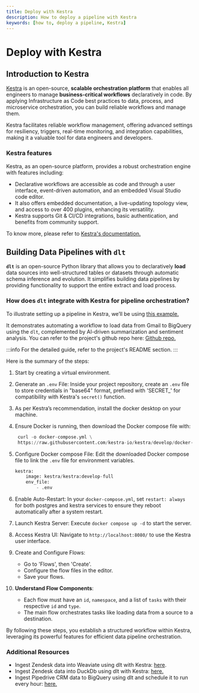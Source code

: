 ```yaml
---
title: Deploy with Kestra
description: How to deploy a pipeline with Kestra
keywords: [how to, deploy a pipeline, Kestra]
---
```


# Deploy with Kestra

## Introduction to Kestra

[Kestra](https://kestra.io/docs) is an open-source, **scalable orchestration platform** that enables
all engineers to manage **business-critical workflows** declaratively in code. By
applying Infrastructure as Code best practices to data, process, and microservice orchestration, you
can build reliable workflows and manage them.

Kestra facilitates reliable workflow management, offering advanced settings for resiliency,
triggers, real-time monitoring, and integration capabilities, making it a valuable tool for data
engineers and developers.

### Kestra features

Kestra, as an open-source platform, provides a robust orchestration engine with features including:

- Declarative workflows are accessible as code and through a user interface, event-driven
  automation, and an embedded Visual Studio code editor.
- It also offers embedded documentation, a live-updating topology view, and access to over 400
  plugins, enhancing its versatility.
- Kestra supports Git & CI/CD integrations, basic authentication, and benefits from community
  support.

To know more, please refer to [Kestra's documentation.](https://kestra.io/pricing)

## Building Data Pipelines with `dlt`

**`dlt`** is an open-source Python library that allows you to declaratively **load** data sources
into well-structured tables or datasets through automatic schema inference and evolution. It
simplifies building data pipelines by providing functionality to support the entire extract and load
process.

### How does `dlt` integrate with Kestra for pipeline orchestration?

To illustrate setting up a pipeline in Kestra, we’ll be using
[this example.](https://kestra.io/blogs/2023-12-04-dlt-kestra-usage)

It demonstrates automating a workflow to load data from Gmail to BigQuery using the `dlt`,
complemented by AI-driven summarization and sentiment analysis. You can refer to the project's
github repo here: [Github repo.](https://github.com/dlt-hub/dlt-kestra-demo)

:::info 
For the detailed guide, refer to the project's README section. 
:::

Here is the summary of the steps:

1. Start by creating a virtual environment.

1. Generate an `.env` File: Inside your project repository, create an `.env` file to store
   credentials in "base64" format, prefixed with 'SECRET\_' for compatibility with Kestra's `secret()`
   function.

1. As per Kestra’s recommendation, install the docker desktop on your machine.

1. Ensure Docker is running, then download the Docker compose file with:

   ```python
    curl -o docker-compose.yml \
    https://raw.githubusercontent.com/kestra-io/kestra/develop/docker-compose.yml
   ```

1. Configure Docker compose File: Edit the downloaded Docker compose file to link the `.env` file
   for environment variables.

   ```python
   kestra:
       image: kestra/kestra:develop-full
       env_file:
           - .env
   ```

1. Enable Auto-Restart: In your `docker-compose.yml`, set `restart: always` for both postgres and
   kestra services to ensure they reboot automatically after a system restart.

1. Launch Kestra Server: Execute `docker compose up -d` to start the server.

1. Access Kestra UI: Navigate to `http://localhost:8080/` to use the Kestra user interface.

1. Create and Configure Flows:

   - Go to 'Flows', then 'Create'.
   - Configure the flow files in the editor.
   - Save your flows.

1. **Understand Flow Components**:

   - Each flow must have an `id`, `namespace`, and a list of `tasks` with their respective `id` and
     `type`.
   - The main flow orchestrates tasks like loading data from a source to a destination.

By following these steps, you establish a structured workflow within Kestra, leveraging its powerful
features for efficient data pipeline orchestration.

### Additional Resources

- Ingest Zendesk data into Weaviate using dlt with Kestra:
  [here](https://kestra.io/blueprints/148-ingest-zendesk-data-into-weaviate-using-dlt).
- Ingest Zendesk data into DuckDb using dlt with Kestra:
  [here.](https://kestra.io/blueprints/147-ingest-zendesk-data-into-duckdb-using-dlt)
- Ingest Pipedrive CRM data to BigQuery using dlt and schedule it to run every hour:
  [here.](https://kestra.io/blueprints/146-ingest-pipedrive-crm-data-to-bigquery-using-dlt-and-schedule-it-to-run-every-hour)


